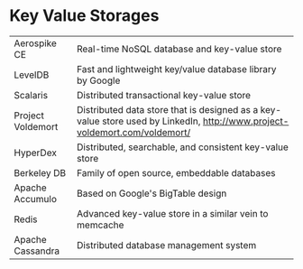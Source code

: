 # Key Value Storages



|                   |                                                              |
| ----------------- | ------------------------------------------------------------ |
| Aerospike CE      | Real-time NoSQL database and key-value store                 |
| LevelDB           | Fast and lightweight key/value database library by Google    |
| Scalaris          | Distributed transactional key-value store                    |
| Project Voldemort | Distributed data store that is designed as a key-value store used by LinkedIn, http://www.project-voldemort.com/voldemort/ |
| HyperDex          | Distributed, searchable, and consistent key-value store      |
| Berkeley DB       | Family of open source, embeddable databases                  |
| Apache Accumulo   | Based on Google's BigTable design                            |
| Redis             | Advanced key-value store in a similar vein to memcache       |
| Apache Cassandra  | Distributed database management system                       |

